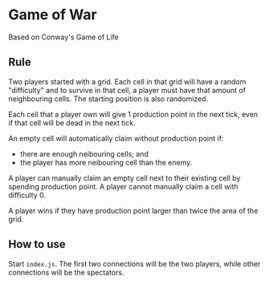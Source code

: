 # Game of War
Based on Conway's Game of Life

## Rule
Two players started with a grid. Each cell in that grid will have a random "difficulty" and to survive in that cell, a player must have that amount of neighbouring cells. The starting position is also randomized.

Each cell that a player own will give 1 production point in the next tick, even if that cell will be dead in the next tick.

An empty cell will automatically claim without production point if:
- there are enough neibouring cells; and
- the player has more neibouring cell than the enemy.

A player can manually claim an empty cell next to their existing cell by spending production point. A player cannot manually claim a cell with difficulty 0.

A player wins if they have production point larger than twice the area of the grid.

## How to use
Start `index.js`. The first two connections will be the two players, while other connections will be the spectators.